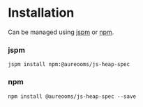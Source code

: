 # Installation

Can be managed using
[jspm](http://jspm.io)
or [npm](https://github.com/npm/npm).

### jspm
```terminal
jspm install npm:@aureooms/js-heap-spec
```

### npm
```terminal
npm install @aureooms/js-heap-spec --save
```
